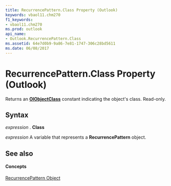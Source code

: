 ```yaml
---
title: RecurrencePattern.Class Property (Outlook)
keywords: vbaol11.chm270
f1_keywords:
- vbaol11.chm270
ms.prod: outlook
api_name:
- Outlook.RecurrencePattern.Class
ms.assetid: 64e7d0b9-9a86-7e81-1747-306c28bd5611
ms.date: 06/08/2017
---
```



# RecurrencePattern.Class Property (Outlook)

Returns an  **[OlObjectClass](Outlook.OlObjectClass.md)** constant indicating the object's class. Read-only.


## Syntax

 _expression_ . **Class**

 _expression_ A variable that represents a **RecurrencePattern** object.


## See also


#### Concepts


[RecurrencePattern Object](Outlook.RecurrencePattern.md)

